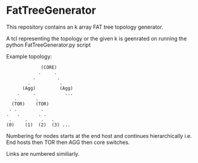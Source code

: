 FatTreeGenerator
=================

This repository contains an k array FAT tree topology generator.


A tcl representing the topology or the given k is geenrated on running the python FatTreeGenerator.py script



Example topology:


                 (CORE)
                .     .
              .        .
            .           .
          (Agg)         (Agg)
        .     .           ...
       .       .
      (TOR)    (TOR)
     . .         .
    .   .       . .
     .     .     .   .
    (0)    (1)  (2)  (3) ...


Numbering for nodes starts at the end host and continues hierarchically i.e. End hosts then TOR then AGG then core switches.


Links are numbered similiarly.
